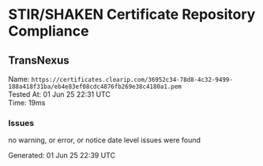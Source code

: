 # STIR/SHAKEN Certificate Repository Compliance

## TransNexus

Name: `https://certificates.clearip.com/36952c34-78d8-4c32-9499-188a418f31ba/eb4e83ef08cdc4876fb269e38c4180a1.pem`\
Tested At: 01 Jun 25 22:31 UTC\
Time: 19ms

### Issues

no warning, or error, or notice date level issues were found

Generated: 01 Jun 25 22:39 UTC